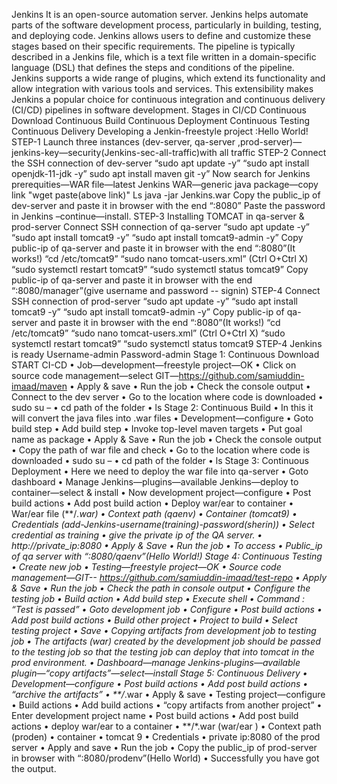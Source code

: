 Jenkins
It is an open-source automation server. Jenkins helps automate parts of the software development process, particularly in building, testing, and deploying code.
Jenkins allows users to define and customize these stages based on their specific requirements. The pipeline is typically described in a Jenkins file, which is a text file written in a domain-specific language (DSL) that defines the steps and conditions of the pipeline.
Jenkins supports a wide range of plugins, which extend its functionality and allow integration with various tools and services. This extensibility makes Jenkins a popular choice for continuous integration and continuous delivery (CI/CD) pipelines in software development.
Stages in CI/CD
Continuous Download
Continuous Build
Continuous Deployment
Continuous Testing
Continuous Delivery
Developing a Jenkin-freestyle project :Hello World!
STEP-1
Launch three instances (dev-server, qa-server ,prod-server)—jenkins-key—security(Jenkins-sec-all-traffic)with all traffic
STEP-2
Connect the SSH connection of dev-server
“sudo apt update -y”
“sudo apt install openjdk-11-jdk -y”
sudo apt install maven git -y”
Now search for Jenkins prerequities—WAR file—latest Jenkins WAR—generic java package—copy link
"wget paste(above link)"
Ls
java -jar Jenkins.war
Copy the public_ip of dev-server and paste it in browser with the end “:8080”
Paste the password in Jenkins –continue—install.
STEP-3
Installing TOMCAT in qa-server & prod-server
Connect SSH connection of qa-server
“sudo apt update -y”
“sudo apt install tomcat9 -y”
“sudo apt install tomcat9-admin -y”
Copy public-ip of qa-server and paste it in browser with the end “:8080”(It works!)
“cd /etc/tomcat9”
“sudo nano tomcat-users.xml”
<user username="training" password="sherin" roles="manager-script,manager-status,manager-gui"/> (Ctrl O+Ctrl X)
“sudo systemctl restart tomcat9”
“sudo systemctl status tomcat9”
Copy public-ip of qa-server and paste it in browser with the end “:8080/manager”(give username and password -- signin)
STEP-4
Connect SSH connection of prod-server
“sudo apt update -y”
“sudo apt install tomcat9 -y”
“sudo apt install tomcat9-admin -y”
Copy public-ip of qa-server and paste it in browser with the end “:8080”(It works!)
“cd /etc/tomcat9”
“sudo nano tomcat-users.xml”
<user username="testing" password="sherin" roles="manager-script,manager-status,manager-gui"/> (Ctrl O+Ctrl X)
“sudo systemctl restart tomcat9”
“sudo systemctl status tomcat9
STEP-4
Jenkins is ready
Username-admin
Password-admin
Stage 1: Continuous Download START CI-CD
•	Job—development—freestyle project—OK
•	Click on source code management—select GIT—https://github.com/samiuddin-imaad/maven
•	Apply & save
•	Run the job
•	Check the console output
•	Connect to the dev server
•	Go to the location where code is downloaded
•	sudo su –
•	cd path of the folder
•	ls
Stage 2: Continuous Build
•	In this it will convert the java files into .war files
•	Development—configure
•	Goto build step
•	Add build step
•	Invoke top-level maven targets
•	Put goal name as package 
•	Apply & Save
•	Run the job
•	Check the console output
•	Copy the path of war file and check 
•	Go to the location where code is downloaded
•	sudo su –
•	cd path of the folder
•	ls
Stage 3: Continuous Deployment 
•	Here we need to deploy the war file into qa-server
•	Goto dashboard
•	Manage Jenkins—plugins—available Jenkins—deploy to container—select & install
•	Now development project—configure
•	Post build actions
•	Add post build action
•	Deploy war/ear to container
•	War/ear file (**/*.war)
•	Context path (qaenv)
•	Container (tomcat9)
•	Credentials (add-Jenkins-username(training)-password(sherin))
•	Select credential as training
•	give the private ip of the QA server.
•	http://private_ip:8080
•	Apply & Save
•	Run the job
•	To access
•	Public_ip of qa server with “:8080/qaenv”(Hello World!)
Stage 4: Continuous Testing
•	Create new job
•	Testing—freestyle project—OK
•	Source code management—GIT-- https://github.com/samiuddin-imaad/test-repo
•	Apply & Save
•	Run the job
•	Check the path in console output
•	Configure the testing job
•	Build action
•	Add build step
•	Execute shell
•	Command : “Test is passed”
•	Goto development job 
•	Configure
•	Post build actions
•	Add post build actions
•	Build other project
•	Project to build
•	Select testing project
•	Save
•	Copying artifacts from development job to testing job
•	The artifacts (war) created by the development job should be passed to the testing job so that the testing job can deploy that into tomcat in the prod environment.
•	Dashboard—manage Jenkins-plugins—available plugin—“copy artifacts”—select—install
Stage 5: Continuous Delivery
•	Development—configure
•	Post build actions
•	Add post build actions
•	“archive the artifacts”
•	**/*.war
•	Apply &  save
•	Testing project—configure
•	Build actions
•	Add build actions
•	“copy artifacts from another project”
•	Enter development project name
•	Post build actions
•	Add post build actions
•	deploy war/ear to a container
•	**/*.war  (war/ear )
•	Context path (proden)
•	container 
•	tomcat 9
•	Credentials
•	private ip:8080 of the prod server
•	Apply and save
•	Run the job
•	Copy the public_ip of prod-server in browser with “:8080/prodenv”(Hello World)
•	Successfully you have got the output.












 













